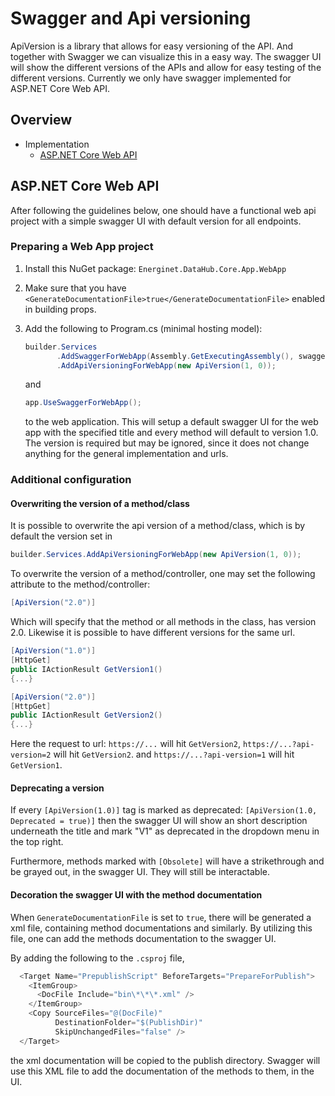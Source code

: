 ﻿# Swagger and Api versioning

ApiVersion is a library that allows for easy versioning of the API.
And together with Swagger we can visualize this in a easy way.
The swagger UI will show the different versions of the APIs and allow for easy testing of the different versions.
Currently we only have swagger implemented for ASP.NET Core Web API.

## Overview

- Implementation
    - [ASP.NET Core Web API](#aspnet-core-web-api)

## ASP.NET Core Web API

After following the guidelines below, one should have a functional web api project with a simple swagger UI with default version for all endpoints.

### Preparing a Web App project

1) Install this NuGet package: `Energinet.DataHub.Core.App.WebApp`

2) Make sure that you have `<GenerateDocumentationFile>true</GenerateDocumentationFile>` enabled in building props.

3) Add the following to Program.cs (minimal hosting model):

    ```cs
    builder.Services
           .AddSwaggerForWebApp(Assembly.GetExecutingAssembly(), swaggerUiTitle: $"{Title to dislay in swagger ui}")
           .AddApiVersioningForWebApp(new ApiVersion(1, 0));
    ```

    and

    ```cs
    app.UseSwaggerForWebApp();
    ```

    to the web application.
    This will setup a default swagger UI for the web app with the specified title and every method will default to version 1.0.
    The version is required but may be ignored, since it does not change anything for the general implementation and urls.

### Additional configuration

#### Overwriting the version of a method/class

It is possible to overwrite the api version of a method/class, which is by default the version set in

```csharp
builder.Services.AddApiVersioningForWebApp(new ApiVersion(1, 0));
```

To overwrite the version of a method/controller, one may set the following attribute to the method/controller:

```cs
[ApiVersion("2.0")]
```

Which will specify that the method or all methods in the class, has version 2.0.
Likewise it is possible to have different versions for the same url.

```cs
[ApiVersion("1.0")]
[HttpGet]
public IActionResult GetVersion1()
{...}

[ApiVersion("2.0")]
[HttpGet]
public IActionResult GetVersion2()
{...}
 ```

Here the request to url: `https://...` will hit `GetVersion2`, `https://...?api-version=2` will hit `GetVersion2`.
and `https://...?api-version=1` will hit `GetVersion1`.

#### Deprecating a version

If every `[ApiVersion(1.0)]` tag is marked as deprecated: `[ApiVersion(1.0, Deprecated = true)]` then the swagger UI will
show an short description underneath the title and mark "V1" as deprecated in the dropdown menu in the top right.

Furthermore, methods marked with `[Obsolete]` will have a strikethrough and be grayed out, in the swagger UI.
They will still be interactable.

#### Decoration the swagger UI with the method documentation

When `GenerateDocumentationFile` is set to `true`, there will be generated a xml file,
containing method documentations and similarly.
By utilizing this file, one can add the methods documentation to the swagger UI.

By adding the following to the `.csproj` file,

```csharp
  <Target Name="PrepublishScript" BeforeTargets="PrepareForPublish">
    <ItemGroup>
      <DocFile Include="bin\*\*\*.xml" />
    </ItemGroup>
    <Copy SourceFiles="@(DocFile)"
          DestinationFolder="$(PublishDir)"
          SkipUnchangedFiles="false" />
  </Target>
```

the xml documentation will be copied to the
publish directory. Swagger will use this XML file to add the documentation of the methods to them, in the UI.
